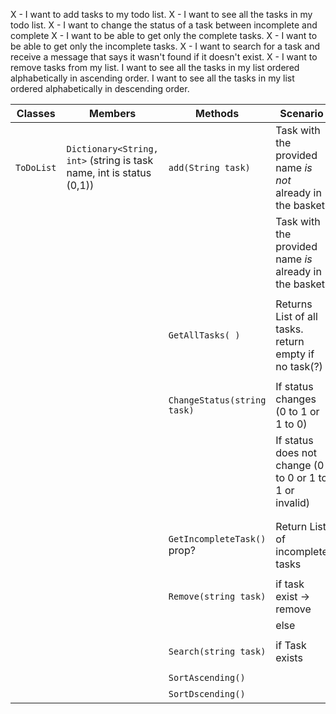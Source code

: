 X - I want to add tasks to my todo list. 
X - I want to see all the tasks in my todo list.
X - I want to change the status of a task between incomplete and complete
X - I want to be able to get only the complete tasks.
X - I want to be able to get only the incomplete tasks.
X - I want to search for a task and receive a message that says it wasn't found if it doesn't exist.
X - I want to remove tasks from my list.
I want to see all the tasks in my list ordered alphabetically in ascending order.
I want to see all the tasks in my list ordered alphabetically in descending order.




| Classes        | Members                                                            | Methods                          | Scenario                                                       | Outputs       |
|----------------|--------------------------------------------------------------------|----------------------------------|----------------------------------------------------------------|---------------|
| `ToDoList`     |`Dictionary<String, int>` (string is task name, int is status (0,1))| `add(String task)`               | Task with the provided name *is not* already in the basket     | true          |
|                |                                                                    |                                  | Task with the provided name *is* already in the basket         | false         |
|                |                                                                    |                                  |                                                                |               |
|                |                                                                    | `GetAllTasks( )`                 | Returns List of all tasks. return empty if no task(?)          | List<string>  |
|                |                                                                    |                                  |                                                                |               |
|                |                                                                    | `ChangeStatus(string task)`      | If status changes (0 to 1 or 1 to 0)                           | true          |
|                |                                                                    |                                  | If status  does not change (0 to 0 or 1 to 1 or invalid)       | false         |
|                |                                                                    |                                  |                                                                |               |
|                |                                                                    |                                  |                                                                |               |
|                |                                                                    | `GetIncompleteTask()`  prop?     | Return List of incomplete tasks                                | List<string>  |
|                |                                                                    |                                  |                                                                |               |
|                |                                                                    | `Remove(string task)`            | if task exist   -> remove                                      | true          |
|                |                                                                    |                                  | else                                                           | false         |
|                |                                                                    |                                  |                                                                |               |
|                |                                                                    | `Search(string task)`            | if Task exists                                                 | true          |
|                |                                                                    |                                  |                                                                |               |
|                |                                                                    | `SortAscending()`                |                                                                | void          |
|                |                                                                    | `SortDscending()`                |                                                                | void          |
                                                                                                                                                                                                          